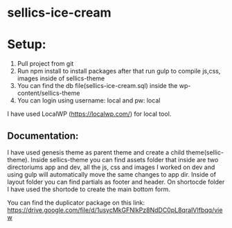 # sellics-ice-cream

# Setup: 

1. Pull project from git
2. Run npm install to install packages after that run gulp to compile js,css, images inside of sellics-theme
3. You can find the db file(sellics-ice-cream.sql) inside the wp-content/sellics-theme
4. You can login using username: local and pw: local

I have used LocalWP (https://localwp.com/) for local tool. 

## Documentation: 

I have used genesis theme as parent theme and create a child theme(sellic-theme). Inside sellics-theme you can find assets folder that inside are two directoriums app 
and dev, all the js, css and images I worked on dev and using gulp will automatically move the same changes to app dir.
Inside of layout folder you can find partials as footer and header. On shortocde folder I have used the shortode to create the main bottom form. 

You can find the duplicator package on this link: https://drive.google.com/file/d/1usycMkGFNlkPz8NdDC0pL8qraIVIfbqq/view

